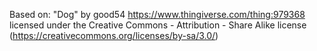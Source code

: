 Based on:
"Dog" by good54
https://www.thingiverse.com/thing:979368
licensed under the Creative Commons - Attribution - Share Alike license (https://creativecommons.org/licenses/by-sa/3.0/)